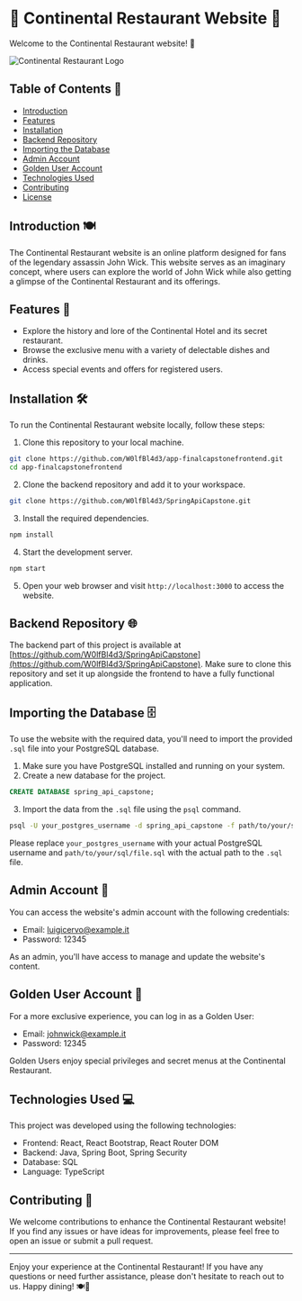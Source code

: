# 🍔 Continental Restaurant Website 🍷

Welcome to the Continental Restaurant website! 🎉

![Continental Restaurant Logo](link_to_logo_image.png)

## Table of Contents 📑

- [Introduction](#introduction)
- [Features](#features)
- [Installation](#installation)
- [Backend Repository](#backend-repository)
- [Importing the Database](#importing-the-database)
- [Admin Account](#admin-account)
- [Golden User Account](#golden-user-account)
- [Technologies Used](#technologies-used)
- [Contributing](#contributing)
- [License](#license)

## Introduction 🍽️

The Continental Restaurant website is an online platform designed for fans of the legendary assassin John Wick. This website serves as an imaginary concept, where users can explore the world of John Wick while also getting a glimpse of the Continental Restaurant and its offerings.

## Features 🚀

- Explore the history and lore of the Continental Hotel and its secret restaurant.
- Browse the exclusive menu with a variety of delectable dishes and drinks.
- Access special events and offers for registered users.

## Installation 🛠️

To run the Continental Restaurant website locally, follow these steps:

1. Clone this repository to your local machine.

```bash
git clone https://github.com/W0lfBl4d3/app-finalcapstonefrontend.git
cd app-finalcapstonefrontend
```

2. Clone the backend repository and add it to your workspace.

```bash
git clone https://github.com/W0lfBl4d3/SpringApiCapstone.git
```

3. Install the required dependencies.

```bash
npm install
```

4. Start the development server.

```bash
npm start
```

5. Open your web browser and visit `http://localhost:3000` to access the website.

## Backend Repository 🌐

The backend part of this project is available at [https://github.com/W0lfBl4d3/SpringApiCapstone](https://github.com/W0lfBl4d3/SpringApiCapstone). Make sure to clone this repository and set it up alongside the frontend to have a fully functional application.

## Importing the Database 🗄️

To use the website with the required data, you'll need to import the provided `.sql` file into your PostgreSQL database.

1. Make sure you have PostgreSQL installed and running on your system.
2. Create a new database for the project.

```sql
CREATE DATABASE spring_api_capstone;
```

3. Import the data from the `.sql` file using the `psql` command.

```bash
psql -U your_postgres_username -d spring_api_capstone -f path/to/your/sql/file.sql
```

Please replace `your_postgres_username` with your actual PostgreSQL username and `path/to/your/sql/file.sql` with the actual path to the `.sql` file.

## Admin Account 👑

You can access the website's admin account with the following credentials:

- Email: luigicervo@example.it
- Password: 12345

As an admin, you'll have access to manage and update the website's content.

## Golden User Account 🌟

For a more exclusive experience, you can log in as a Golden User:

- Email: johnwick@example.it
- Password: 12345

Golden Users enjoy special privileges and secret menus at the Continental Restaurant.

## Technologies Used 💻

This project was developed using the following technologies:

- Frontend: React, React Bootstrap, React Router DOM
- Backend: Java, Spring Boot, Spring Security
- Database: SQL
- Language: TypeScript

## Contributing 🤝

We welcome contributions to enhance the Continental Restaurant website! If you find any issues or have ideas for improvements, please feel free to open an issue or submit a pull request.

---

Enjoy your experience at the Continental Restaurant! If you have any questions or need further assistance, please don't hesitate to reach out to us. Happy dining! 🍽️🎊
